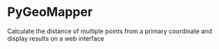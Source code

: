 # PyGeoMapper
Calculate the distance of multiple points from a primary coordinate and display results on a web interface
